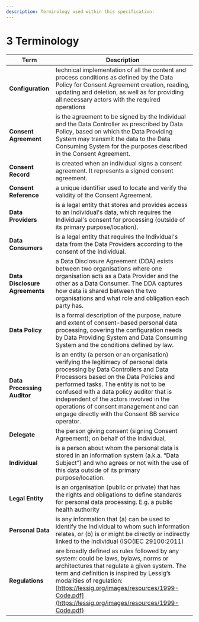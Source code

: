 ```yaml
---
description: Terminology used within this specification.
---
```


# 3 Terminology

| **Term**                       | **Description**                                                                                                                                                                                                                                                                                                                                                                                      |
| ------------------------------ | ---------------------------------------------------------------------------------------------------------------------------------------------------------------------------------------------------------------------------------------------------------------------------------------------------------------------------------------------------------------------------------------------------- |
| **Configuration**              | technical implementation of all the content and process conditions as defined by the Data Policy for Consent Agreement creation, reading, updating and deletion, as well as for providing all necessary actors with the required operations                                                                                                                                                          |
| **Consent Agreement**          | is the agreement to be signed by the Individual and the Data Controller as prescribed by Data Policy, based on which the Data Providing System may transmit the data to the Data Consuming System for the purposes described in the Consent Agreement.                                                                                                                                               |
| **Consent Record**             | is created when an individual signs a consent agreement. It represents a signed consent agreement.                                                                                                                                                                                                                                                                                                   |
| **Consent Reference**          | a unique identifier used to locate and verify the validity of the Consent Agreement.                                                                                                                                                                                                                                                                                                                 |
| **Data Providers**             | is a legal entity that stores and provides access to an Individual's data, which requires the Individual's consent for processing (outside of its primary purpose/location).                                                                                                                                                                                                                         |
| **Data Consumers**             | is a legal entity that requires the Individual's data from the Data Providers according to the consent of the Individual.                                                                                                                                                                                                                                                                            |
| **Data Disclosure Agreements** | a Data Disclosure Agreement (DDA) exists between two organisations where one organisation acts as a Data Provider and the other as a Data Consumer. The DDA captures how data is shared between the two organisations and what role and obligation each party has.                                                                                                                                   |
| **Data Policy**                | is a formal description of the purpose, nature and extent of consent-based personal data processing, covering the configuration needs by Data Providing System and Data Consuming System and the conditions defined by law.                                                                                                                                                                          |
| **Data Processing Auditor**    | is an entity (a person or an organisation) verifying the legitimacy of personal data processing by Data Controllers and Data Processors based on the Data Policies and performed tasks. The entity is not to be confused with a data policy auditor that is independent of the actors involved in the operations of consent management and can engage directly with the Consent BB service operator. |
| **Delegate**                   | the person giving consent (signing Consent Agreement); on behalf of the Individual,                                                                                                                                                                                                                                                                                                                  |
| **Individual**                 | is a person about whom the personal data is stored in an information system (a.k.a. “Data Subject”) and who agrees or not with the use of this data outside of its primary purpose/location.                                                                                                                                                                                                         |
| **Legal Entity**               | is an organisation (public or private) ​that has the rights and obligations to define standards for personal data processing. E.g. a public health authority                                                                                                                                                                                                                                         |
| **Personal Data**              | is any information that (a) can be used to identify the Individual to whom such information relates, or (b) is or might be directly or indirectly linked to the Individual (ISO(IEC 29100:2011)                                                                                                                                                                                                      |
| **Regulations**                | are broadly defined as rules followed by any system: could be laws, bylaws, ​norms or architectures that​ regulate a given system. The term and definition is inspired by Lessig’s modalities of regulation: [https://lessig.org/images/resources/1999-Code.pdf](https://lessig.org/images/resources/1999-Code.pdf)                                                                                  |

